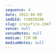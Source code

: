 ```yaml
---
sequence: 4
date: 2012-04-09
imdbId: tt0039286
slug: crossfire-1947
venue: null
venueNotes: null
medium: TCM HD
mediumNotes: null
---
```


